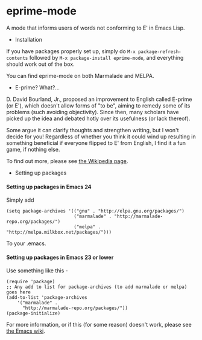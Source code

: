 eprime-mode
===========

A mode that informs users of words not conforming to E' in Emacs Lisp.


* Installation

If you have packages properly set up, simply do `M-x package-refresh-contents` followed by `M-x package-install eprime-mode`, and everything should work out of the box.

You can find eprime-mode on both Marmalade and MELPA.

* E-prime? What?...

D. David Bourland, Jr., proposed an improvement to English called  E-prime (or E'), which doesn't allow forms of "to be", aiming to remedy some of its problems (such avoiding objectivity). Since then, many scholars have picked up the idea and debated hotly over its usefulness (or lack thereof).

Some argue it can clarify thoughts and strengthen writing, but I won't decide for you! Regardless of whether you think it could wind up resulting in something beneficial if everyone flipped to E' from English, I find it a fun game, if nothing else.

To find out more, please see [the Wikipedia page](https://en.wikipedia.org/wiki/E-Prime).

* Setting up packages

#### Setting up packages in Emacs 24

Simply add

```
(setq package-archives '(("gnu" . "http://elpa.gnu.org/packages/")
                         ("marmalade" . "http://marmalade-repo.org/packages/")
                         ("melpa" . "http://melpa.milkbox.net/packages/")))
```

To your .emacs.

#### Setting up packages in Emacs 23 or lower

Use something like this -

```
(require 'package)
;; Any add to list for package-archives (to add marmalade or melpa) goes here
(add-to-list 'package-archives 
    '("marmalade" .
      "http://marmalade-repo.org/packages/"))
(package-initialize)
```

For more information, or if this (for some reason) doesn't work, please see [the Emacs wiki](http://www.emacswiki.org/emacs/ELPA).

